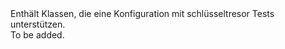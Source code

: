<Namespace Name="KeyVault.TestFramework">
  <Docs>
    <summary>Enthält Klassen, die eine Konfiguration mit schlüsseltresor Tests unterstützen.</summary> 
    <remarks>To be added.</remarks>
  </Docs>
</Namespace>
